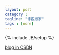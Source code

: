 ```yaml
---
layout: post
category : 
tagline: "博客搬家"
tags : [none]
---
```

{% include JB/setup %}

[blog in CSDN](http://write.blog.csdn.net/postlist)
